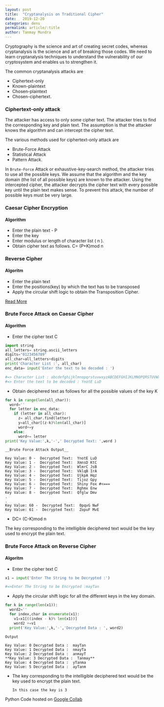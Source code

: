 ```yaml
---
layout: post
title:  "Cryptanalysis on Traditional Cipher"
date:   2019-12-20
categories: dens
permalink: article/:title
author: Tanmay Mundra
---
```


Cryptography is the science and art of creating secret codes, whereas cryptanalysis is the science and art of breaking those codes. We need to learn cryptanalysis techniques to understand the vulnerability of our cryptosystem and enables us to strengthen it. 

The common cryptanalysis attacks are
* Ciphertext-only
* Known-plaintext
* Chosen-plaintext
* Chosen-ciphertext.

### Ciphertext-only attack

The attacker has access to only some cipher text. The attacker tries to find the corresponding key and plain text. The assumption is that the attacker knows the algorithm and can intercept the cipher text.

The various methods used for ciphertext-only attack are
* Brute-Force Attack
* Statistical Attack
* Pattern Attack.

In  `Brute-Force` Attack or exhaustive-key-search method, the attacker tries to use all the possible keys. We assume that the algorithm and the key domain (the list of all possible keys) are known to the attacker. Using the intercepted cipher, the attacker decrypts the cipher text with every possible key until the plain text makes sense. To prevent this attack, the number of possible keys must be very large. 

### 	Caesar Cipher Encryption 

#### 	Algorithm


* Enter the plain text - P
* Enter the key
* Enter modulus or length of character list ( n ). 
* Obtain cipher text as follows.  C= (P+K)mod n

### Reverse Cipher

#### Algoritm

* Enter the plain text
* Enter the positions(key) by which the text has to be transposed
* Apply the circular shift logic to obtain the Transposition Cipher.

[Read More](substitution)

### Brute Force Attack on Caesar Cipher

#### Algorithm

* Enter the cipher text C

```python
import string
all_letters= string.ascii_letters
digits="0123456789"
all_char=all_letters+digits
print('Character List :', all_char)
enc_data= input('Enter the text to be decoded : ')

#=> Character List : abcdefghijklmnopqrstuvwxyzABCDEFGHIJKLMNOPQRSTUVWXYZ0123456789
#=> Enter the text to be decoded : YnotE LuD
``` 
* Obtain deciphered text as follows for all the possible values of the key K

```python
for k in range(len(all_char)):
  word=''
  for letter in enc_data:
    if (letter in all_char):
      z= all_char.find(letter)
      y=all_char[(z-k)%len(all_char)]
      word+=y
    else:
      word+= letter
print('Key Value:',k,'-',' Decrypted Text: ',word )
```

```
__Brute Force Attack Output__

Key Value: 0 -  Decrypted Text:  YnotE LuD
Key Value: 1 -  Decrypted Text:  XmnsD KtC
Key Value: 2 -  Decrypted Text:  WlmrC JsB
Key Value: 3 -  Decrypted Text:  VklqB IrA
Key Value: 4 -  Decrypted Text:  UjkpA Hqz
Key Value: 5 -  Decrypted Text:  Tijoz Gpy
Key Value: 6 -  Decrypted Text:  Shiny Fox #<===
Key Value: 7 -  Decrypted Text:  Rghmx Enw
Key Value: 8 -  Decrypted Text:  Qfglw Dmv
.
.
Key Value: 60 -  Decrypted Text:  0pqvG NwF
Key Value: 61 -  Decrypted Text:  ZopuF MvE
```
* DC= (C-K)mod n

The key corresponding to the intelligible deciphered text would be the key used to encrypt the plain text. 



### Brute Force Attack on Reverse Cipher

#### Algoritm

* Enter the cipher text C

```python
x1 = input('Enter The String to be Decrypted :')

#=>Enter The String to be Encrypted :mayTan
``` 

* Apply the circular shift logic for all the different keys in the key domain. 

```python
for k in range(len(x1)):
  word2=''
  for index,char in enumerate(x1):
    v1=x1[((index - k)% len(x1))]
    word2 +=v1
  print('Key Value:',k,'-','Decrypted Data : ', word2)
```

``` 
Output

Key Value: 0 Decrypted Data :  mayTan
Key Value: 1 Decrypted Data :  nmayTa
Key Value: 2 Decrypted Data :  anmayT
**Key Value: 3 Decrypted Data :  Tanmay**
Key Value: 4 Decrypted Data :  yTanma
Key Value: 5 Decrypted Data :  ayTanm
```

* The key corresponding to the intelligible deciphered text would be the key used to encrypt the plain text. 

	`In this case the key is 3`


Python Code hosted on [Google Collab](https://colab.research.google.com/drive/1c5T1nPbo6FPxzqTkmoO06Qu_LVx5ukmx)